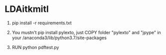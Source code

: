 # LDAitkmitl

1. pip install -r requirements.txt

2. You mustn't pip install pylexto, just COPY folder "pylexto" and "jpype" in your /anaconda3/lib/python3.7/site-packages

3. RUN python pdftest.py

